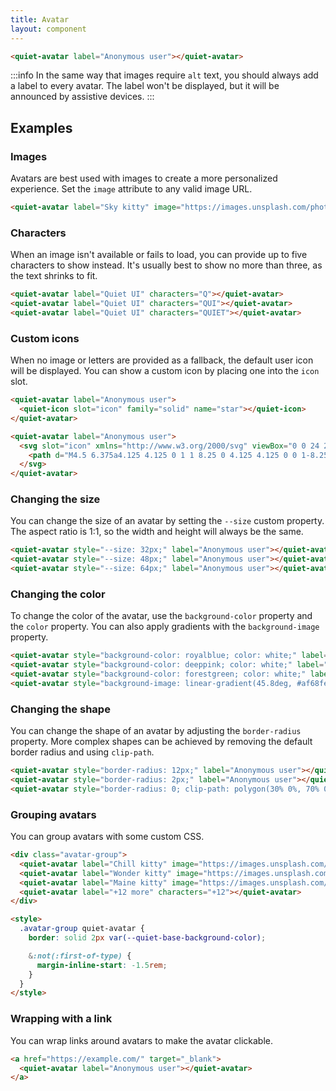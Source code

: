 ```yaml
---
title: Avatar
layout: component
---
```


```html {.example}
<quiet-avatar label="Anonymous user"></quiet-avatar>
```

:::info
In the same way that images require `alt` text, you should always add a label to every avatar. The label won't be displayed, but it will be announced by assistive devices.
:::

## Examples

### Images

Avatars are best used with images to create a more personalized experience. Set the `image` attribute to any valid image URL.

```html {.example}
<quiet-avatar label="Sky kitty" image="https://images.unsplash.com/photo-1574158622682-e40e69881006?q=80&w=256&auto=format&fit=crop&ixlib=rb-4.0.3&ixid=M3wxMjA3fDB8MHxwaG90by1wYWdlfHx8fGVufDB8fHx8fA%3D%3D"></quiet-avatar>
```

### Characters

When an image isn't available or fails to load, you can provide up to five characters to show instead. It's usually best to show no more than three, as the text shrinks to fit.

```html {.example}
<quiet-avatar label="Quiet UI" characters="Q"></quiet-avatar>
<quiet-avatar label="Quiet UI" characters="QUI"></quiet-avatar>
<quiet-avatar label="Quiet UI" characters="QUIET"></quiet-avatar>
```

### Custom icons

When no image or letters are provided as a fallback, the default user icon will be displayed. You can show a custom icon by placing one into the `icon` slot.

```html {.example}
<quiet-avatar label="Anonymous user">
  <quiet-icon slot="icon" family="solid" name="star"></quiet-icon>
</quiet-avatar>

<quiet-avatar label="Anonymous user">
  <svg slot="icon" xmlns="http://www.w3.org/2000/svg" viewBox="0 0 24 24" fill="currentColor" class="w-6 h-6">
    <path d="M4.5 6.375a4.125 4.125 0 1 1 8.25 0 4.125 4.125 0 0 1-8.25 0ZM14.25 8.625a3.375 3.375 0 1 1 6.75 0 3.375 3.375 0 0 1-6.75 0ZM1.5 19.125a7.125 7.125 0 0 1 14.25 0v.003l-.001.119a.75.75 0 0 1-.363.63 13.067 13.067 0 0 1-6.761 1.873c-2.472 0-4.786-.684-6.76-1.873a.75.75 0 0 1-.364-.63l-.001-.122ZM17.25 19.128l-.001.144a2.25 2.25 0 0 1-.233.96 10.088 10.088 0 0 0 5.06-1.01.75.75 0 0 0 .42-.643 4.875 4.875 0 0 0-6.957-4.611 8.586 8.586 0 0 1 1.71 5.157v.003Z" />
  </svg>
</quiet-avatar>
```

### Changing the size

You can change the size of an avatar by setting the `--size` custom property. The aspect ratio is 1:1, so the width and height will always be the same.

```html {.example}
<quiet-avatar style="--size: 32px;" label="Anonymous user"></quiet-avatar>
<quiet-avatar style="--size: 48px;" label="Anonymous user"></quiet-avatar>
<quiet-avatar style="--size: 64px;" label="Anonymous user"></quiet-avatar>
```

### Changing the color

To change the color of the avatar, use the `background-color` property and the `color` property. You can also apply gradients with the `background-image` property.

```html {.example}
<quiet-avatar style="background-color: royalblue; color: white;" label="Anonymous user"></quiet-avatar>
<quiet-avatar style="background-color: deeppink; color: white;" label="Anonymous user"></quiet-avatar>
<quiet-avatar style="background-color: forestgreen; color: white;" label="Anonymous user"></quiet-avatar>
<quiet-avatar style="background-image: linear-gradient(45.8deg, #af68fe 9.3%, #65dfff 75.1%); color: black;" label="Anonymous user"></quiet-avatar>
```

### Changing the shape

You can change the shape of an avatar by adjusting the `border-radius` property. More complex shapes can be achieved by removing the default border radius and using `clip-path`.

```html {.example}
<quiet-avatar style="border-radius: 12px;" label="Anonymous user"></quiet-avatar>
<quiet-avatar style="border-radius: 2px;" label="Anonymous user"></quiet-avatar>
<quiet-avatar style="border-radius: 0; clip-path: polygon(30% 0%, 70% 0%, 100% 30%, 100% 70%, 70% 100%, 30% 100%, 0% 70%, 0% 30%);" label="Anonymous user"></quiet-avatar>
```

### Grouping avatars

You can group avatars with some custom CSS.

```html {.example}
<div class="avatar-group">
  <quiet-avatar label="Chill kitty" image="https://images.unsplash.com/photo-1514888286974-6c03e2ca1dba?q=80&w=256&auto=format&fit=crop&ixlib=rb-4.0.3&ixid=M3wxMjA3fDB8MHxwaG90by1wYWdlfHx8fGVufDB8fHx8fA%3D%3D"></quiet-avatar>
  <quiet-avatar label="Wonder kitty" image="https://images.unsplash.com/photo-1529778873920-4da4926a72c2?q=80&w=256&auto=format&fit=crop&ixlib=rb-4.0.3&ixid=M3wxMjA3fDB8MHxwaG90by1wYWdlfHx8fGVufDB8fHx8fA%3D%3D"></quiet-avatar>
  <quiet-avatar label="Maine kitty" image="https://images.unsplash.com/photo-1569591159212-b02ea8a9f239?q=80&w=256&auto=format&fit=crop&ixlib=rb-4.0.3&ixid=M3wxMjA3fDB8MHxwaG90by1wYWdlfHx8fGVufDB8fHx8fA%3D%3D"></quiet-avatar>
  <quiet-avatar label="+12 more" characters="+12"></quiet-avatar>
</div>

<style>
  .avatar-group quiet-avatar {
    border: solid 2px var(--quiet-base-background-color);

    &:not(:first-of-type) {
      margin-inline-start: -1.5rem;
    }
  }
</style>
```

### Wrapping with a link

You can wrap links around avatars to make the avatar clickable.

```html {.example}
<a href="https://example.com/" target="_blank">
  <quiet-avatar label="Anonymous user"></quiet-avatar>
</a>
```